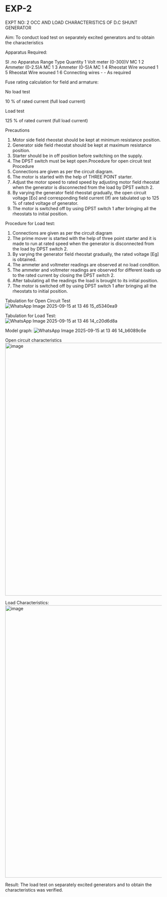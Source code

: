 # EXP-2
EXPT NO: 2 OCC AND LOAD CHARACTERISTICS OF D.C SHUNT GENERATOR

Aim:
To conduct load test on separately excited generators and to obtain the characteristics

Apparatus Required:

Sl .no	Apparatus	Range	Type	Quantity
1	Volt meter	(0-300)V	MC	1
2	Ammeter	(0-2.5)A	MC	1
3	Ammeter	(0-5)A	MC	1
4	Rheostat		Wire wouned	1
5	Rheostat		Wire wouned	1
6	Connecting wires	-	-	As required

Fuse rating calculation for field and armature:

No load test

10 % of rated current (full load current)

Load test

125 % of rated current (full load current)

Precautions

1.   Motor side field rheostat should be kept at minimum resistance position.
2.   Generator side field rheostat should be kept at maximum resistance position.
3.   Starter should be in off position before switching on the supply.
4.   The DPST switch must be kept open.Procedure for open circuit test
Procedure
1.   Connections are given as per the circuit diagram.
2.   The motor is started with the help of THREE POINT starter.
3.   Adjust the motor speed to rated speed by adjusting motor field rheostat when the generator is disconnected from the load by DPST switch 2.
4.   By  varying  the  generator  field  rheostat  gradually,  the  open  circuit  voltage  [Eo]  and corresponding field current (If) are tabulated up to 125 % of rated voltage of generator.
5.   The motor is switched off by using DPST switch 1 after bringing all the rheostats to initial position.

Procedure for Load test:

1.   Connections are given as per the circuit diagram
2.   The prime mover is started with the help of three point starter and it is made to run at rated speed when the generator is disconnected from the load by DPST switch 2.
3.   By varying the generator field rheostat gradually, the rated voltage [Eg] is obtained.
4.   The ammeter and voltmeter readings are observed at no load condition.
5.   The ammeter and voltmeter readings are observed for different loads up to the rated current by closing the DPST switch 2.
6.   After tabulating all the readings the load is brought to its initial position.
7.   The motor is switched off by using DPST switch 1 after bringing all the rheostats to initial position.

Tabulation for Open Circuit Test
![WhatsApp Image 2025-09-15 at 13 46 15_d5340ea9](https://github.com/user-attachments/assets/5b65e554-8189-4f13-8960-c68869a07ec1)


Tabulation for Load Test:
![WhatsApp Image 2025-09-15 at 13 46 14_c20d6d8a](https://github.com/user-attachments/assets/d51feb0b-cd57-4d57-bb63-2ee27a8bf9c0)

Model graph:
![WhatsApp Image 2025-09-15 at 13 46 14_b6089c6e](https://github.com/user-attachments/assets/ae1f91d9-6147-4be9-8b52-3072c517f0fb)



Open circuit characteristics
<img width="887" height="814" alt="image" src="https://github.com/user-attachments/assets/70d5825e-0c05-4c44-bb8b-43e45974d053" />


  
Load Characteristics:
<img width="1120" height="877" alt="image" src="https://github.com/user-attachments/assets/d303d9ec-8ff9-4cec-8a4a-45a5ccb298c4" />

 
Result:
The load test on separately excited generators and to obtain the characteristics was verified.
